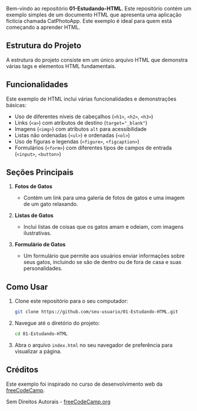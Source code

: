 Bem-vindo ao repositório **01-Estudando-HTML**. Este repositório contém um exemplo simples de um documento HTML que apresenta uma aplicação fictícia chamada CatPhotoApp. Este exemplo é ideal para quem está começando a aprender HTML.

## Estrutura do Projeto

A estrutura do projeto consiste em um único arquivo HTML que demonstra várias tags e elementos HTML fundamentais.

## Funcionalidades

Este exemplo de HTML inclui várias funcionalidades e demonstrações básicas:

- Uso de diferentes níveis de cabeçalhos (`<h1>`, `<h2>`, `<h3>`)
- Links (`<a>`) com atributos de destino (`target="_blank"`)
- Imagens (`<img>`) com atributos `alt` para acessibilidade
- Listas não ordenadas (`<ul>`) e ordenadas (`<ol>`)
- Uso de figuras e legendas (`<figure>`, `<figcaption>`)
- Formulários (`<form>`) com diferentes tipos de campos de entrada (`<input>`, `<button>`)

## Seções Principais

1. **Fotos de Gatos**
   - Contém um link para uma galeria de fotos de gatos e uma imagem de um gato relaxando.
   
2. **Listas de Gatos**
   - Inclui listas de coisas que os gatos amam e odeiam, com imagens ilustrativas.
   
3. **Formulário de Gatos**
   - Um formulário que permite aos usuários enviar informações sobre seus gatos, incluindo se são de dentro ou de fora de casa e suas personalidades.

## Como Usar

1. Clone este repositório para o seu computador:
   ```sh
   git clone https://github.com/seu-usuario/01-Estudando-HTML.git
   ```

2. Navegue até o diretório do projeto:
   ```sh
   cd 01-Estudando-HTML
   ```

3. Abra o arquivo `index.html` no seu navegador de preferência para visualizar a página.

## Créditos

Este exemplo foi inspirado no curso de desenvolvimento web da [freeCodeCamp](https://www.freecodecamp.org). 

Sem Direitos Autorais - [freeCodeCamp.org](https://www.freecodecamp.org)

